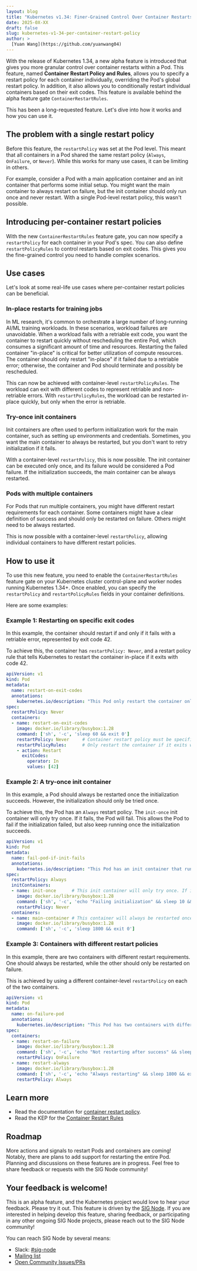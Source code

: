 ```yaml
---
layout: blog
title: "Kubernetes v1.34: Finer-Grained Control Over Container Restarts"
date: 2025-0X-XX
draft: false
slug: kubernetes-v1-34-per-container-restart-policy
author: >
  [Yuan Wang](https://github.com/yuanwang04)
---
```


With the release of Kubernetes 1.34, a new alpha feature is introduced
that gives you more granular control over container restarts within a Pod. This
feature, named **Container Restart Policy and Rules**, allows you to specify a
restart policy for each container individually, overriding the Pod's global
restart policy. In addition, it also allows you to conditionally restart
individual containers based on their exit codes. This feature is available
behind the alpha feature gate `ContainerRestartRules`.

This has been a long-requested feature. Let's dive into how it works and how you
can use it.

## The problem with a single restart policy

Before this feature, the `restartPolicy` was set at the Pod level. This meant
that all containers in a Pod shared the same restart policy (`Always`,
`OnFailure`, or `Never`). While this works for many use cases, it can be
limiting in others.

For example, consider a Pod with a main application container and an init
container that performs some initial setup. You might want the main container
to always restart on failure, but the init container should only run once and
never restart. With a single Pod-level restart policy, this wasn't possible.

## Introducing per-container restart policies

With the new `ContainerRestartRules` feature gate, you can now specify a
`restartPolicy` for each container in your Pod's spec. You can also define
`restartPolicyRules` to control restarts based on exit codes. This gives you
the fine-grained control you need to handle complex scenarios.

## Use cases

Let's look at some real-life use cases where per-container restart policies can
be beneficial.

### In-place restarts for training jobs

In ML research, it's common to orchestrate a large number of long-running AI/ML
training workloads. In these scenarios, workload failures are unavoidable. When
a workload fails with a retriable exit code, you want the container to restart
quickly without rescheduling the entire Pod, which consumes a significant amount
of time and resources. Restarting the failed container "in-place" is critical
for better utilization of compute resources. The container should only restart
"in-place" if it failed due to a retriable error; otherwise, the container and
Pod should terminate and possibly be rescheduled.

This can now be achieved with container-level `restartPolicyRules`. The workload
can exit with different codes to represent retriable and non-retriable errors.
With `restartPolicyRules`, the workload can be restarted in-place quickly, but
only when the error is retriable.

### Try-once init containers

Init containers are often used to perform initialization work for the main
container, such as setting up environments and credentials. Sometimes, you want
the main container to always be restarted, but you don't want to retry
initialization if it fails.

With a container-level `restartPolicy`, this is now possible. The init container
can be executed only once, and its failure would be considered a Pod failure. If
the initialization succeeds, the main container can be always restarted.

### Pods with multiple containers

For Pods that run multiple containers, you might have different restart
requirements for each container. Some containers might have a clear definition
of success and should only be restarted on failure. Others might need to be
always restarted.

This is now possible with a container-level `restartPolicy`, allowing individual
containers to have different restart policies.

## How to use it

To use this new feature, you need to enable the `ContainerRestartRules` feature
gate on your Kubernetes cluster control-plane and worker nodes running
Kubernetes 1.34+. Once enabled, you can specify the `restartPolicy` and
`restartPolicyRules` fields in your container definitions.

Here are some examples:

### Example 1: Restarting on specific exit codes

In this example, the container should restart if and only if it fails with a
retriable error, represented by exit code 42.

To achieve this, the container has `restartPolicy: Never`, and a restart
policy rule that tells Kubernetes to restart the container in-place if it exits
with code 42.

```yaml
apiVersion: v1
kind: Pod
metadata:
  name: restart-on-exit-codes
  annotations:
    kubernetes.io/description: "This Pod only restart the container only when it exits with code 42."
spec:
  restartPolicy: Never
  containers:
  - name: restart-on-exit-codes
    image: docker.io/library/busybox:1.28
    command: ['sh', '-c', 'sleep 60 && exit 0']
    restartPolicy: Never     # Container restart policy must be specified if rules are specified
    restartPolicyRules:      # Only restart the container if it exits with code 42
    - action: Restart
      exitCodes:
        operator: In
        values: [42]
```

### Example 2: A try-once init container

In this example, a Pod should always be restarted once the initialization succeeds.
However, the initialization should only be tried once.

To achieve this, the Pod has an `Always` restart policy. The `init-once`
init container will only try once. If it fails, the Pod will fail. This allows
the Pod to fail if the initialization failed, but also keep running once the
initialization succeeds.

```yaml
apiVersion: v1
kind: Pod
metadata:
  name: fail-pod-if-init-fails
  annotations:
    kubernetes.io/description: "This Pod has an init container that runs only once. After initialization succeeds, the main container will always be restarted."
spec:
  restartPolicy: Always
  initContainers:
  - name: init-once      # This init container will only try once. If it fails, the Pod will fail.
    image: docker.io/library/busybox:1.28
    command: ['sh', '-c', 'echo "Failing initialization" && sleep 10 && exit 1']
    restartPolicy: Never
  containers:
  - name: main-container # This container will always be restarted once initialization succeeds.
    image: docker.io/library/busybox:1.28
    command: ['sh', '-c', 'sleep 1800 && exit 0']
```

### Example 3: Containers with different restart policies

In this example, there are two containers with different restart requirements. One
should always be restarted, while the other should only be restarted on failure.

This is achieved by using a different container-level `restartPolicy` on each of
the two containers.
```yaml
apiVersion: v1
kind: Pod
metadata:
  name: on-failure-pod
  annotations:
    kubernetes.io/description: "This Pod has two containers with different restart policies."
spec:
  containers:
  - name: restart-on-failure
    image: docker.io/library/busybox:1.28
    command: ['sh', '-c', 'echo "Not restarting after success" && sleep 10 && exit 0']
    restartPolicy: OnFailure
  - name: restart-always
    image: docker.io/library/busybox:1.28
    command: ['sh', '-c', 'echo "Always restarting" && sleep 1800 && exit 0']
    restartPolicy: Always
```

## Learn more

- Read the documentation for
  [container restart policy](/docs/concepts/workloads/pod-lifecycle/#container-restart-rules).
- Read the KEP for the
  [Container Restart Rules](https://github.com/kubernetes/enhancements/tree/master/keps/sig-node/5307-container-restart-policy)

## Roadmap

More actions and signals to restart Pods and containers are coming! Notably,
there are plans to add support for restarting the entire Pod. Planning and
discussions on these features are in progress. Feel free to share feedback or
requests with the SIG Node community!

## Your feedback is welcome!

This is an alpha feature, and the Kubernetes project would love to hear your feedback.
Please try it out. This feature is driven by the
[SIG Node](https://github.com/Kubernetes/community/blob/master/sig-node/README.md).
If you are interested in helping develop this feature, sharing feedback, or
participating in any other ongoing SIG Node projects, please reach out to the
SIG Node community!

You can reach SIG Node by several means:
- Slack: [#sig-node](https://kubernetes.slack.com/messages/sig-node)
- [Mailing list](https://groups.google.com/forum/#!forum/kubernetes-sig-node)
- [Open Community Issues/PRs](https://github.com/kubernetes/community/labels/sig%2Fnode)
